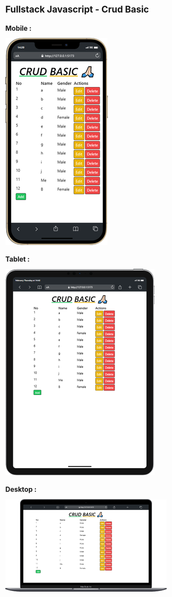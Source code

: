 # Fullstack Javascript - Crud Basic

## Mobile :
![Mobile View](ui/mobile.png)

## Tablet :
![Tablet View](ui/tablet.png)

## Desktop :
![Desktop View](ui/dekstop.png)
